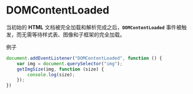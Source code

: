 # DOMContentLoaded

当初始的 **HTML** 文档被完全加载和解析完成之后，**`DOMContentLoaded`** 事件被触发，而无需等待样式表、图像和子框架的完全加载。

例子

```js
document.addEventListener("DOMContentLoaded", function () {
    var img = document.querySelector("img");
    getImgSize(img, function (size) {
        console.log(size);
    });
})
```

